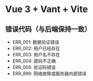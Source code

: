 # Vue 3 + Vant + Vite

## 错误代码（与后端保持一致）
- ERR_001: 数据验证错误
- ERR_002: 用户已经存在
- ERR_003: 用户名不存在
- ERR_004: 密码不正确
- ERR_005: 验证码错误
- ERR_999: 网络故障或服务器内部错误
